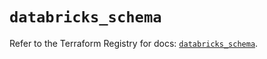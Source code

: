 # `databricks_schema`

Refer to the Terraform Registry for docs: [`databricks_schema`](https://registry.terraform.io/providers/databricks/databricks/1.61.0/docs/resources/schema).
